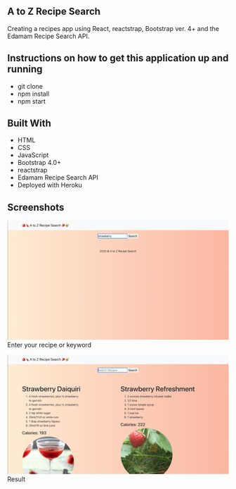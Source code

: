## A to Z Recipe Search

Creating a recipes app using React, reactstrap, Bootstrap ver. 4+ and the Edamam Recipe Search API.


## Instructions on how to get this application up and running

- git clone 
- npm install
- npm start

## Built With

- HTML
- CSS
- JavaScript
- Bootstrap 4.0+
- reactstrap
- Edamam Recipe Search API
- Deployed with Heroku

## Screenshots

![picture](project-screenshots/pic-one.png)
Enter your recipe or keyword

![picture](project-screenshots/pic-two.png)
Result